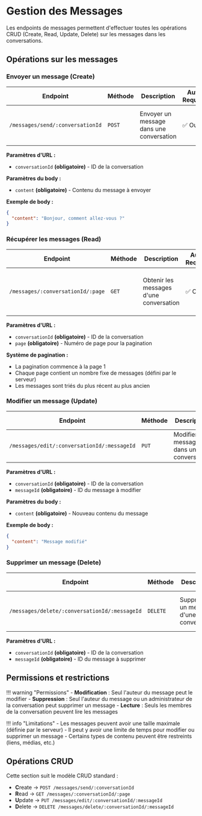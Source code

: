 # Gestion des Messages

Les endpoints de messages permettent d'effectuer toutes les opérations CRUD (Create, Read, Update, Delete) sur les messages dans les conversations.

## Opérations sur les messages

### Envoyer un message (Create)

| Endpoint | Méthode | Description | Auth Requise | Paramètres Body | Paramètres URL | Notes |
|----------|---------|-------------|--------------|-----------------|----------------|-------|
| `/messages/send/:conversationId` | <span class="method-post">`POST`</span> | Envoyer un message dans une conversation | ✅ Oui | `content` | `conversationId` | Envoie un message dans la conversation spécifiée |

**Paramètres d'URL :**
- `conversationId` **(obligatoire)** - ID de la conversation

**Paramètres du body :**
- `content` **(obligatoire)** - Contenu du message à envoyer

**Exemple de body :**
```json
{
  "content": "Bonjour, comment allez-vous ?"
}
```

### Récupérer les messages (Read)

| Endpoint | Méthode | Description | Auth Requise | Paramètres Body | Paramètres URL | Notes |
|----------|---------|-------------|--------------|-----------------|----------------|-------|
| `/messages/:conversationId/:page` | <span class="method-get">`GET`</span> | Obtenir les messages d'une conversation | ✅ Oui | - | `conversationId`, `page` | Retourne la liste des messages avec pagination |

**Paramètres d'URL :**
- `conversationId` **(obligatoire)** - ID de la conversation
- `page` **(obligatoire)** - Numéro de page pour la pagination

**Système de pagination :**
- La pagination commence à la page 1
- Chaque page contient un nombre fixe de messages (défini par le serveur)
- Les messages sont triés du plus récent au plus ancien

### Modifier un message (Update)

| Endpoint | Méthode | Description | Auth Requise | Paramètres Body | Paramètres URL | Notes |
|----------|---------|-------------|--------------|-----------------|----------------|-------|
| `/messages/edit/:conversationId/:messageId` | <span class="method-put">`PUT`</span> | Modifier un message dans une conversation | ✅ Oui | `content` | `conversationId`, `messageId` | Modifie le message spécifié |

**Paramètres d'URL :**
- `conversationId` **(obligatoire)** - ID de la conversation
- `messageId` **(obligatoire)** - ID du message à modifier

**Paramètres du body :**
- `content` **(obligatoire)** - Nouveau contenu du message

**Exemple de body :**
```json
{
  "content": "Message modifié"
}
```

### Supprimer un message (Delete)

| Endpoint | Méthode | Description | Auth Requise | Paramètres Body | Paramètres URL | Notes |
|----------|---------|-------------|--------------|-----------------|----------------|-------|
| `/messages/delete/:conversationId/:messageId` | <span class="method-delete">`DELETE`</span> | Supprimer un message d'une conversation | ✅ Oui | - | `conversationId`, `messageId` | Supprime le message spécifié de la conversation |

**Paramètres d'URL :**
- `conversationId` **(obligatoire)** - ID de la conversation
- `messageId` **(obligatoire)** - ID du message à supprimer

## Permissions et restrictions

!!! warning "Permissions"
    - **Modification** : Seul l'auteur du message peut le modifier
    - **Suppression** : Seul l'auteur du message ou un administrateur de la conversation peut supprimer un message
    - **Lecture** : Seuls les membres de la conversation peuvent lire les messages

!!! info "Limitations"
    - Les messages peuvent avoir une taille maximale (définie par le serveur)
    - Il peut y avoir une limite de temps pour modifier ou supprimer un message
    - Certains types de contenu peuvent être restreints (liens, médias, etc.)

## Opérations CRUD

Cette section suit le modèle CRUD standard :

- **C**reate → `POST /messages/send/:conversationId`
- **R**ead → `GET /messages/:conversationId/:page`
- **U**pdate → `PUT /messages/edit/:conversationId/:messageId`
- **D**elete → `DELETE /messages/delete/:conversationId/:messageId`
